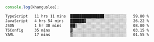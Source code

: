 ```js
console.log(khanguslee);
```

<!--START_SECTION:waka-->

```txt
TypeScript   11 hrs 11 mins  ███████████████░░░░░░░░░░   59.80 %
JavaScript   4 hrs 54 mins   ██████▓░░░░░░░░░░░░░░░░░░   26.22 %
JSON         1 hr 38 mins    ██▒░░░░░░░░░░░░░░░░░░░░░░   08.80 %
TSConfig     35 mins         ▓░░░░░░░░░░░░░░░░░░░░░░░░   03.15 %
YAML         17 mins         ▒░░░░░░░░░░░░░░░░░░░░░░░░   01.55 %
```

<!--END_SECTION:waka-->

<!--
**khanguslee/khanguslee** is a ✨ _special_ ✨ repository because its `README.md` (this file) appears on your GitHub profile.

Here are some ideas to get you started:

- 🔭 I’m currently working on ...
- 🌱 I’m currently learning ...
- 👯 I’m looking to collaborate on ...
- 🤔 I’m looking for help with ...
- 💬 Ask me about ...
- 📫 How to reach me: ...
- 😄 Pronouns: ...
- ⚡ Fun fact: ...
-->
